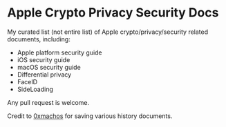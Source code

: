 # Apple Crypto Privacy Security Docs
My curated list (not entire list) of Apple crypto/privacy/security related documents, including:
- Apple platform security guide
- iOS security guide
- macOS security guide
- Differential privacy
- FaceID
- SideLoading


Any pull request is welcome.

Credit to [0xmachos](https://github.com/0xmachos) for saving various history documents.
